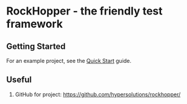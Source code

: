 # RockHopper - the friendly test framework

## Getting Started

For an example project, see the [Quick Start](Readme.QuickStart.md) guide.

## Useful

1. GitHub for project: https://github.com/hypersolutions/rockhopper/